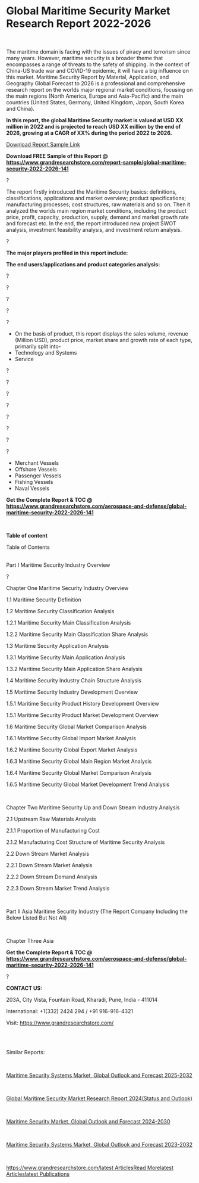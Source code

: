 <h1>Global Maritime Security Market Research Report 2022-2026</h1><br/><p>The maritime domain is facing with the issues of piracy and terrorism since many years. However, maritime security is a broader theme that encompasses a range of threats to the safety of shipping. In the context of China-US trade war and COVID-19 epidemic, it will have a big influence on this market. Maritime Security Report by Material, Application, and Geography Global Forecast to 2026 is a professional and comprehensive research report on the worlds major regional market conditions, focusing on the main regions (North America, Europe and Asia-Pacific) and the main countries (United States, Germany, United Kingdom, Japan, South Korea and China).</p>
 
 
 
 <p><strong>In this report, the global Maritime Security market is valued at USD XX million in 2022 and is projected to reach USD XX million by the end of 2026, growing at a <strong>CAGR</strong> of XX% during the period 2022 to 2026.</strong></p>
 
 
 
 <p><a href="https://www.grandresearchstore.com/mr-admin/report-sample/global-maritime-security-2022-2026-141">Download Report Sample Link</a></p>
 
 
 
 <div><b>Download FREE Sample of this Report @ <a href="https://www.grandresearchstore.com/report-sample/global-maritime-security-2022-2026-141">https://www.grandresearchstore.com/report-sample/global-maritime-security-2022-2026-141</a></b></div>
 
 
 
 <p>? </p>
 
 
 
 <p>The report firstly introduced the Maritime Security basics: definitions, classifications, applications and market overview; product specifications; manufacturing processes; cost structures, raw materials and so on. Then it analyzed the worlds main region market conditions, including the product price, profit, capacity, production, supply, demand and market growth rate and forecast etc. In the end, the report introduced new project SWOT analysis, investment feasibility analysis, and investment return analysis.</p>
 
 
 
 <p>? </p>
 
 
 
 <p><strong>The <strong>major players</strong> profiled in this report include:</strong></p>
 
 
 
 <p><strong>The end users/applications and product categories analysis:</strong></p>
 
 
 
 <p>? </p>
 
 
 
 <p>? </p>
 
 
 
 <p>? </p>
 
 
 
 <p>? </p>
 
 
 
 <p>? </p>
 
 
 
 <ul>
 
 <li>On the basis of product, this report displays the sales volume, revenue (Million USD), product price, market share and growth rate of each type, primarily split into-</li>
 
 <li>Technology and Systems</li>
 
 <li>Service</li>
 
 </ul>
 
 
 
 <p>? </p>
 
 
 
 <p>? </p>
 
 
 
 <p>? </p>
 
 
 
 <p>? </p>
 
 
 
 <p>? </p>
 
 
 
 <p>? </p>
 
 
 
 <p>? </p>
 
 
 
 <p>? </p>
 
 
 
 <ul>
 
 <li>Merchant Vessels</li>
 
 <li>Offshore Vessels</li>
 
 <li>Passenger Vessels</li>
 
 <li>Fishing Vessels</li>
 
 <li>Naval Vessels</li>
 
 </ul>
 
 
 
 <div><b>Get the Complete Report & TOC @ <a href="https://www.grandresearchstore.com/aerospace-and-defense/global-maritime-security-2022-2026-141">https://www.grandresearchstore.com/aerospace-and-defense/global-maritime-security-2022-2026-141</a></b></div>
 
 
 
 <p><br />
 
 <b>Table of content</b></p>
 
 
 
 <p>Table of Contents<br />
 
 <br />
 
 Part I Maritime Security Industry Overview<br />
 
 ?<br />
 
 Chapter One Maritime Security Industry Overview<br />
 
 1.1 Maritime Security Definition<br />
 
 1.2 Maritime Security Classification Analysis<br />
 
 1.2.1 Maritime Security Main Classification Analysis<br />
 
 1.2.2 Maritime Security Main Classification Share Analysis<br />
 
 1.3 Maritime Security Application Analysis<br />
 
 1.3.1 Maritime Security Main Application Analysis<br />
 
 1.3.2 Maritime Security Main Application Share Analysis<br />
 
 1.4 Maritime Security Industry Chain Structure Analysis<br />
 
 1.5 Maritime Security Industry Development Overview<br />
 
 1.5.1 Maritime Security Product History Development Overview<br />
 
 1.5.1 Maritime Security Product Market Development Overview<br />
 
 1.6 Maritime Security Global Market Comparison Analysis<br />
 
 1.6.1 Maritime Security Global Import Market Analysis<br />
 
 1.6.2 Maritime Security Global Export Market Analysis<br />
 
 1.6.3 Maritime Security Global Main Region Market Analysis<br />
 
 1.6.4 Maritime Security Global Market Comparison Analysis<br />
 
 1.6.5 Maritime Security Global Market Development Trend Analysis<br />
 
 <br />
 
 Chapter Two Maritime Security Up and Down Stream Industry Analysis<br />
 
 2.1 Upstream Raw Materials Analysis<br />
 
 2.1.1 Proportion of Manufacturing Cost<br />
 
 2.1.2 Manufacturing Cost Structure of Maritime Security Analysis<br />
 
 2.2 Down Stream Market Analysis<br />
 
 2.2.1 Down Stream Market Analysis<br />
 
 2.2.2 Down Stream Demand Analysis<br />
 
 2.2.3 Down Stream Market Trend Analysis<br />
 
 <br />
 
 Part II Asia Maritime Security Industry (The Report Company Including the Below Listed But Not All)<br />
 
 <br />
 
 Chapter Three Asia</p>
 
 
 
 <div><b>Get the Complete Report & TOC @ <a href="https://www.grandresearchstore.com/aerospace-and-defense/global-maritime-security-2022-2026-141">https://www.grandresearchstore.com/aerospace-and-defense/global-maritime-security-2022-2026-141</a></b></div>
 
 
 
 <p>? </p>
 
 
 
 <p><b>CONTACT US:</b><br />
 
 203A, City Vista, Fountain Road, Kharadi, Pune, India - 411014<br />
 
 International: +1(332) 2424 294 / +91 916-916-4321<br />
 
 Visit: <a href="https://www.grandresearchstore.com/">https://www.grandresearchstore.com/</a><br />
 
 <br />
 
 <br />
 
 Similar Reports:<br />
 
 <br />
 
 <a href="https://www.grandresearchstore.com/semiconductor-and-electronics/global-maritime-security-systems-forecast-2025-2032-98">Maritime Security Systems Market, Global Outlook and Forecast 2025-2032</a><br />
 
 <br />
 
 <a href="https://www.grandresearchstore.com/automotive-and-transportation/global-maritime-security-2024-885">Global Maritime Security Market Research Report 2024(Status and Outlook)</a><br />
 
 <br />
 
 <a href="https://www.grandresearchstore.com/automotive-and-transportation/global-maritime-security-forecast-2024-2030-501">Maritime Security Market, Global Outlook and Forecast 2024-2030</a><br />
 
 <br />
 
 <a href="https://www.grandresearchstore.com/semiconductor-and-electronics/global-maritime-security-systems-forecast-2023-2032-26">Maritime Security Systems Market, Global Outlook and Forecast 2023-2032</a><br />
 
 <br />
 
 <a href="https://gyeongbokgung.com">https://www.grandresearchstore.com/</a><a href="https://hallyeomaritime.com">latest Articles</a><a href="https://jingwansa.com">Read More</a><a href="https://nguoiviet.jp/">latest Articles</a><a href="https://www.intelmarketresearch.com/">latest Publications</a></p>
